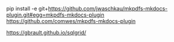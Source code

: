 pip install -e git+https://github.com/jwaschkau/mkpdfs-mkdocs-plugin.git#egg=mkpdfs-mkdocs-plugin
https://github.com/comwes/mkpdfs-mkdocs-plugin

https://gbrault.github.io/sqlgrid/